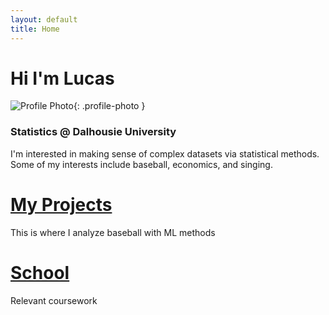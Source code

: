 ```yaml
---
layout: default
title: Home
---
```


# Hi I'm Lucas

![Profile Photo](assets/images/githubphoto2.png){: .profile-photo }

### Statistics @ Dalhousie University
I'm interested in making sense of complex datasets via statistical methods. Some of my interests include baseball, economics, and singing. 

# [My Projects](projects.md)
  This is where I analyze baseball with ML methods

# [School](school.md)
  Relevant coursework 

